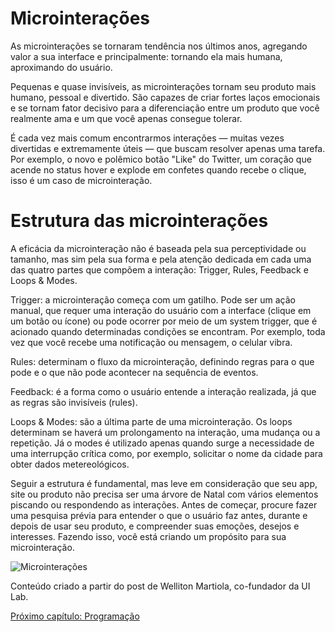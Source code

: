 # Microinterações

As microinterações se tornaram tendência nos últimos anos, agregando valor a sua interface e principalmente: tornando ela mais humana, aproximando do usuário.

Pequenas e quase invisíveis, as microinterações tornam seu produto mais humano, pessoal e divertido. São capazes de criar fortes laços emocionais e se tornam fator decisivo para a diferenciação entre um produto que você realmente ama e um que você apenas consegue tolerar.

É cada vez mais comum encontrarmos interações — muitas vezes divertidas e extremamente úteis — que buscam resolver apenas uma tarefa. Por exemplo, o novo e polêmico botão "Like" do Twitter, um coração que acende no status hover e explode em confetes quando recebe o clique, isso é um caso de microinteração.

# Estrutura das microinterações

A eficácia da microinteração não é baseada pela sua perceptividade ou tamanho, mas sim pela sua forma e pela atenção dedicada em cada uma das quatro partes que compõem a interação: Trigger, Rules, Feedback e Loops & Modes.

Trigger: a microinteração começa com um gatilho. Pode ser um ação manual, que requer uma interação do usuário com a interface (clique em um botão ou ícone) ou pode ocorrer por meio de um system trigger, que é acionado quando determinadas condições se encontram. Por exemplo, toda vez que você recebe uma notificação ou mensagem, o celular vibra.

Rules: determinam o fluxo da microinteração, definindo regras para o que pode e o que não pode acontecer na sequência de eventos.

Feedback: é a forma como o usuário entende a interação realizada, já que as regras são invisíveis (rules).

Loops & Modes: são a última parte de uma microinteração. Os loops determinam se haverá um prolongamento na interação, uma mudança ou a repetição. Já o modes é utilizado apenas quando surge a necessidade de uma interrupção crítica como, por exemplo, solicitar o nome da cidade para obter dados metereológicos.

Seguir a estrutura é fundamental, mas leve em consideração que seu app, site ou produto não precisa ser uma árvore de Natal com vários elementos piscando ou respondendo as interações. Antes de começar, procure fazer uma pesquisa prévia para entender o que o usuário faz antes, durante e depois de usar seu produto, e compreender suas emoções, desejos e interesses. Fazendo isso, você está criando um propósito para sua microinteração.

![Microinterações](https://cdn-images-1.medium.com/max/800/1*VqPhkXHGf22cUNK-dYiOBQ.gif)

Conteúdo criado a partir do post de Welliton Martiola, co-fundador da UI Lab.

[Próximo capítulo: Programação](../16-Programação/Programação.md)